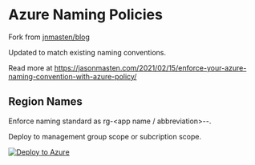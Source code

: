 # Azure Naming Policies

Fork from [jnmasten/blog](https://github.com/jnmasten/blog/tree/main/azure/policy/namingConvention)

Updated to match existing naming conventions.

Read more at https://jasonmasten.com/2021/02/15/enforce-your-azure-naming-convention-with-azure-policy/

## Region Names

Enforce naming standard as rg-<app name / abbreviation>-<region>-<environment>.

Deploy to management group scope or subcription scope.

[![Deploy to Azure](https://aka.ms/deploytoazurebutton)](https://portal.azure.com/#blade/Microsoft_Azure_Policy/CreatePolicyDefinitionBlade/uri/https%3A%2F%2Fraw.githubusercontent.com%2Flekman%2Fazpolicy%2Fmain%2Fazure%2Fpolicy%2FnamingConvention%2Fpolicy.naming.rg.json)

